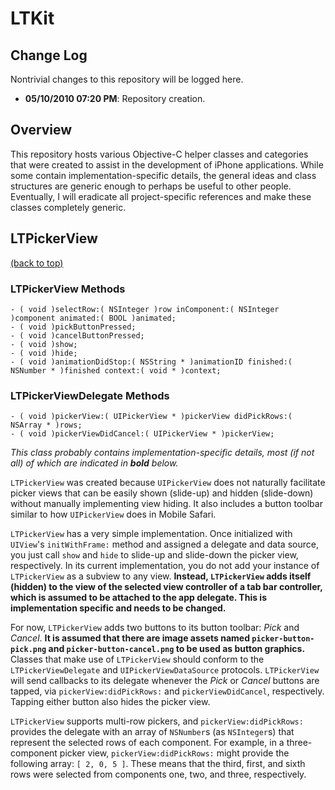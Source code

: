 LTKit<a name=top></a>
=====

Change Log
----------

Nontrivial changes to this repository will be logged here.

- **05/10/2010 07:20 PM**: Repository creation.

Overview
--------

This repository hosts various Objective-C helper classes and categories that were created to assist in the development of iPhone applications. While some contain implementation-specific details, the general ideas and class structures are generic enough to perhaps be useful to other people. Eventually, I will eradicate all project-specific references and make these classes completely generic.

LTPickerView<a name="ltpickerview"></a>
------------
[(back to top)](#top)

### LTPickerView Methods ###

    - ( void )selectRow:( NSInteger )row inComponent:( NSInteger )component animated:( BOOL )animated;
    - ( void )pickButtonPressed;
    - ( void )cancelButtonPressed;
    - ( void )show;
    - ( void )hide;
    - ( void )animationDidStop:( NSString * )animationID finished:( NSNumber * )finished context:( void * )context;

### LTPickerViewDelegate Methods ###

    - ( void )pickerView:( UIPickerView * )pickerView didPickRows:( NSArray * )rows;
    - ( void )pickerViewDidCancel:( UIPickerView * )pickerView;

*This class probably contains implementation-specific details, most (if not all) of which are indicated in ***bold*** below.*

`LTPickerView` was created because `UIPickerView` does not naturally facilitate picker views that can be easily shown (slide-up) and hidden (slide-down) without manually implementing view hiding. It also includes a button toolbar similar to how `UIPickerView` does in Mobile Safari.

`LTPickerView` has a very simple implementation. Once initialized with `UIView`'s `initWithFrame:` method and assigned a delegate and data source, you just call `show` and `hide` to slide-up and slide-down the picker view, respectively. In its current implementation, you do not add your instance of `LTPickerView` as a subview to any view. **Instead, `LTPickerView` adds itself (hidden) to the view of the selected view controller of a tab bar controller, which is assumed to be attached to the app delegate. This is implementation specific and needs to be changed.**

For now, `LTPickerView` adds two buttons to its button toolbar: *Pick* and *Cancel*. **It is assumed that there are image assets named `picker-button-pick.png` and `picker-button-cancel.png` to be used as button graphics.** Classes that make use of `LTPickerView` should conform to the `LTPickerViewDelegate` and `UIPickerViewDataSource` protocols. `LTPickerView` will send callbacks to its delegate whenever the *Pick* or *Cancel* buttons are tapped, via `pickerView:didPickRows:` and `pickerViewDidCancel`, respectively. Tapping either button also hides the picker view.

`LTPickerView` supports multi-row pickers, and `pickerView:didPickRows:` provides the delegate with an array of `NSNumber`s (as `NSInteger`s) that represent the selected rows of each component. For example, in a three-component picker view, `pickerView:didPickRows:` might provide the following array: `[ 2, 0, 5 ]`. These means that the third, first, and sixth rows were selected from components one, two, and three, respectively.